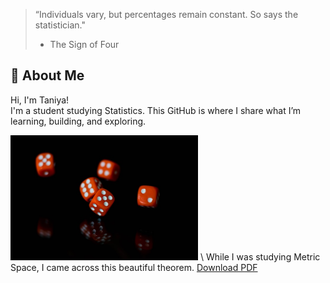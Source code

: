 > “Individuals vary, but percentages remain constant. So says the statistician."
> - The Sign of Four  

## 👋 About Me
Hi, I'm Taniya!  
I'm a student studying Statistics.
This GitHub is where I share what I’m learning, building, and exploring.


<img src="docs/assets/dice.png" width="300" height="200" alt="Taniya's Profile Picture">
\
While I was studying Metric Space, I came across this beautiful theorem.
<a href="{{ site.baseurl }}/Metric_space_q1.pdf" download>Download PDF</a>




